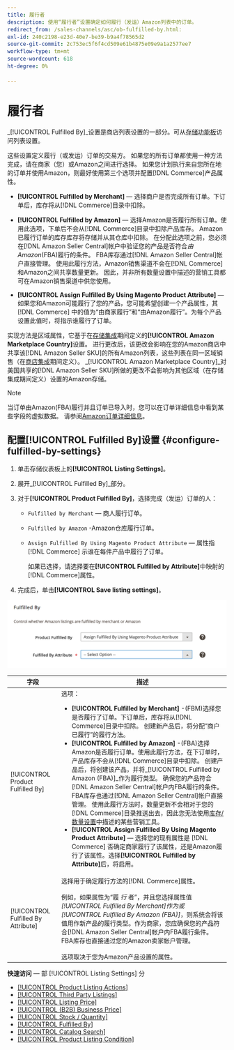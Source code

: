 ```yaml
---
title: 履行者
description: 使用“履行者”设置确定如何履行（发运）Amazon列表中的订单。
redirect_from: /sales-channels/asc/ob-fulfilled-by.html: 
exl-id: 240c2198-e23d-40e7-be39-b9a4f78565d2
source-git-commit: 2c753ec5f6f4cd509e61b4875e09e9a1a2577ee7
workflow-type: tm+mt
source-wordcount: 618
ht-degree: 0%

---
```


# 履行者

_[!UICONTROL Fulfilled By]_设置是商店列表设置的一部分。可从[存储功能板](./amazon-store-dashboard.md)访问列表设置。

这些设置定义履行（或发运）订单的交易方。 如果您的所有订单都使用一种方法完成，请在商家（您）或Amazon之间进行选择。 如果您计划执行来自您所在地的订单并使用Amazon，则最好使用第三个选项并配置[!DNL Commerce]产品属性。

- **[!UICONTROL Fulfilled by Merchant]**  — 选择商户是否完成所有订单。下订单后，库存将从[!DNL Commerce]目录中扣除。

- **[!UICONTROL Fulfilled by Amazon]**  — 选择Amazon是否履行所有订单。使用此选项，下单后不会从[!DNL Commerce]目录中扣除产品库存。 Amazon已履行订单的库存库存将存储并从其仓库中扣除。 在分配此选项之前，您必须在[!DNL Amazon Seller Central]帐户中验证您的产品是否符合&#x200B;_由Amazon_(FBA)履行的条件。 FBA库存通过[!DNL Amazon Seller Central]帐户直接管理。 使用此履行方法，Amazon销售渠道不会在[!DNL Commerce]和Amazon之间共享数量更新。 因此，并非所有数量设置中描述的营销工具都可在Amazon销售渠道中供您使用。

- **[!UICONTROL Assign Fulfilled By Using Magento Product Attribute]**  — 如果您和Amazon可能履行了您的产品，您可能希望创建一个产品属性，其 [!DNL Commerce] 中的值为“由商家履行”和“由Amazon履行”。为每个产品设置此值时，将指示谁履行了订单。

实现方法是区域属性，它基于在[存储集成](./store-integration.md)期间定义的&#x200B;**[!UICONTROL Amazon Marketplace Country]**&#x200B;设置。 进行更改后，该更改会影响在您的Amazon商店中共享该[!DNL Amazon Seller SKU]的所有Amazon列表，这些列表在同一区域销售（在[商店集成](./store-integration.md)期间定义）。 _[!UICONTROL Amazon Marketplace Country]_对美国共享的[!DNL Amazon Seller SKU]所做的更改不会影响为其他区域（在存储集成期间定义）设置的Amazon存储。

>[!NOTE]
>
>当订单由Amazon(FBA)履行并且订单已导入时，您可以在订单详细信息中看到某些字段的虚拟数据。 请参阅[Amazon订单详细信息](./amazon-order-details.md)。

## 配置[!UICONTROL Fulfilled By]设置 {#configure-fulfilled-by-settings}

1. 单击存储仪表板上的&#x200B;**[!UICONTROL Listing Settings]**。

1. 展开&#x200B;_[!UICONTROL Fulfilled By]_部分。

1. 对于&#x200B;**[!UICONTROL Product Fulfilled By]**，选择完成（发运）订单的人：

   - `Fulfilled by Merchant`  — 商人履行订单。

   - `Fulfilled by Amazon` -Amazon仓库履行订单。

   - `Assign Fulfilled By Using Magento Product Attribute`  — 属性指 [!DNL Commerce] 示谁在每件产品中履行了订单。

      如果已选择，请选择要在&#x200B;**[!UICONTROL Fulfilled by Attribute]**&#x200B;中映射的[!DNL Commerce]属性。

1. 完成后，单击&#x200B;**[!UICONTROL Save listing settings]**。

![履行者设置](assets/amazon-fulfilled-by.png)

| 字段 | 描述 |
|--- |--- |
| [!UICONTROL Product Fulfilled By] | 选项：<ul><li>**[!UICONTROL Fulfilled by Merchant]** -(FBM)选择您是否履行了订单。下订单后，库存将从[!DNL Commerce]目录中扣除。 创建新产品后，将分配“商户已履行”的履行方法。</li><li>**[!UICONTROL Fulfilled by Amazon]** -(FBA)选择Amazon是否履行订单。使用此履行方法，在下订单时，产品库存不会从[!DNL Commerce]目录中扣除。 创建产品后，将创建该产品，并将&#x200B;_[!UICONTROL Fulfilled by Amazon (FBA)]_作为履行类型。 确保您的产品符合[!DNL Amazon Seller Central]帐户内FBA履行的条件。 FBA库存也通过[!DNL Amazon Seller Central]帐户直接管理。 使用此履行方法时，数量更新不会相对于您的[!DNL Commerce]目录推送出去，因此您无法使用[库存/数量设置](./stock-quantity.md)中描述的某些营销工具。</li><li>**[!UICONTROL Assign Fulfilled By Using Magento Product Attribute]**  — 选择您的现有属性是 [!DNL Commerce] 否确定商家履行了该属性，还是Amazon履行了该属性。选择&#x200B;**[!UICONTROL Fulfilled by Attribute]**&#x200B;后，将启用。</li></ul> |
| [!UICONTROL Fulfilled By Attribute] | 选择用于确定履行方法的[!DNL Commerce]属性。<br><br>例如，如果属性为“履 _行_ 者”，并且您选择属性值 _[!UICONTROL Fulfilled By Merchant]_作为或_[!UICONTROL Fulfilled By Amazon (FBA)]_，则系统会将该值用作新产品的履行类型。作为商家，您应确保您的产品符合[!DNL Amazon Seller Central]帐户内FBA履行条件。 FBA库存也直接通过您的Amazon卖家帐户管理。<br><br>选项取决于您为Amazon产品设置的属性。 |

**快速访问**  — 部 [!UICONTROL Listing Settings] 分

- [[!UICONTROL Product Listing Actions]](./product-listing-actions.md)
- [[!UICONTROL Third Party Listings]](./third-party-listing-settings.md)
- [[!UICONTROL Listing Price]](./listing-price.md)
- [[!UICONTROL (B2B) Business Price]](./business-pricing.md)
- [[!UICONTROL Stock / Quantity]](./stock-quantity.md)
- [[!UICONTROL Fulfilled By]](./fulfilled-by.md)
- [[!UICONTROL Catalog Search]](./catalog-search.md)
- [[!UICONTROL Product Listing Condition]](./product-listing-condition.md)

